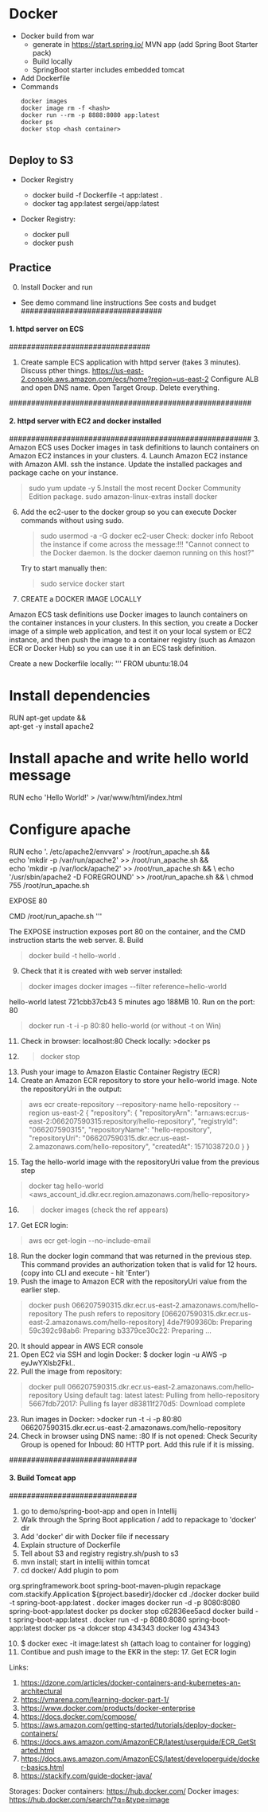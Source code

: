 # Docker

* Docker build from war
  * generate in https://start.spring.io/ MVN app (add Spring Boot Starter pack)
  * Build locally
  * SpringBoot starter includes embedded tomcat
* Add Dockerfile
* Commands
  ```
  docker images
  docker image rm -f <hash>
  docker run --rm -p 8888:8080 app:latest
  docker ps
  docker stop <hash container>
    
  ```
  
## Deploy to S3 
* Docker Registry

  * docker build -f Dockerfile -t app:latest .
  * docker tag app:latest sergei/app:latest
* Docker Registry:
  * docker pull 
  * docker push

## Practice

0. Install Docker and run
 - See demo command line instructions
 See costs and budget 
################################
#### 1. httpd server on ECS ####
################################
1. Create sample ECS application with httpd server (takes 3 minutes). Discuss pther things.
   https://us-east-2.console.aws.amazon.com/ecs/home?region=us-east-2
   Configure ALB and open DNS name. Open Target Group. Delete everything.

#######################################################
#### 2. httpd server with EC2 and docker installed ####
#######################################################
3. Amazon ECS uses Docker images in task definitions to launch containers on Amazon EC2 instances in your clusters.
4. Launch Amazon EC2 instance with Amazon AMI. ssh the instance.
   Update the installed packages and package cache on your instance.
   >sudo yum update -y
5.Install the most recent Docker Community Edition package.
   > sudo amazon-linux-extras install docker
6. Add the ec2-user to the docker group so you can execute Docker commands without using sudo.
   >sudo usermod -a -G docker ec2-user
   Check:
   >docker info
   Reboot the instance if come across the message:!!!
   "Cannot connect to the Docker daemon. Is the docker daemon running on this host?"
   
   Try to start manually then:
   >sudo service docker start
7. CREATE a DOCKER IMAGE LOCALLY

Amazon ECS task definitions use Docker images to launch containers on the container instances in your clusters. In this section, you create a Docker image of a simple web application, and test it on your local system or EC2 instance, and then push the image to a container registry (such as Amazon ECR or Docker Hub) so you can use it in an ECS task definition.

Create a new Dockerfile locally:
'''
FROM ubuntu:18.04

# Install dependencies
RUN apt-get update && \
 apt-get -y install apache2

# Install apache and write hello world message
RUN echo 'Hello World!' > /var/www/html/index.html

# Configure apache
RUN echo '. /etc/apache2/envvars' > /root/run_apache.sh && \
 echo 'mkdir -p /var/run/apache2' >> /root/run_apache.sh && \
 echo 'mkdir -p /var/lock/apache2' >> /root/run_apache.sh && \ 
 echo '/usr/sbin/apache2 -D FOREGROUND' >> /root/run_apache.sh && \ 
 chmod 755 /root/run_apache.sh

EXPOSE 80

CMD /root/run_apache.sh
'''

The EXPOSE instruction exposes port 80 on the container, and the CMD instruction starts the web server.
8. Build
>docker build -t hello-world .
9. Check that it is created with web server installed:
>docker images 
>docker images --filter reference=hello-world

hello-world                              latest              721cbb37cb43        5 minutes ago       188MB
10. Run on the port: 80
>docker run -t -i -p 80:80 hello-world  (or without -t on Win)
11. Check in browser: localhost:80
    Check locally: >docker ps
12. >docker stop <container id>
13. Push your image to Amazon Elastic Container Registry (ECR)
14. Create an Amazon ECR repository to store your hello-world image. Note the repositoryUri in the output:
>aws ecr create-repository --repository-name hello-repository --region us-east-2
{
    "repository": {
        "repositoryArn": "arn:aws:ecr:us-east-2:066207590315:repository/hello-repository",
        "registryId": "066207590315",
        "repositoryName": "hello-repository",
        "repositoryUri": "066207590315.dkr.ecr.us-east-2.amazonaws.com/hello-repository",
        "createdAt": 1571038720.0
    }
}
15. Tag the hello-world image with the repositoryUri value from the previous step
  >docker tag hello-world <aws_account_id.dkr.ecr.region.amazonaws.com/hello-repository>
16. >docker images (check the ref appears)
17. Get ECR login:
  >aws ecr get-login --no-include-email
18. Run the docker login command that was returned in the previous step. This command provides an authorization token that is valid for 12 hours. (copy into CLI and execute - hit 'Enter')
19. Push the image to Amazon ECR with the repositoryUri value from the earlier step.
   >docker push 066207590315.dkr.ecr.us-east-2.amazonaws.com/hello-repository
      The push refers to repository [066207590315.dkr.ecr.us-east-2.amazonaws.com/hello-repository]
4de7f909360b: Preparing
59c392c98ab6: Preparing
b3379ce30c22: Preparing
...

20. It should appear in AWS ECR console
21. Open EC2 via SSH and login Docker:
  $ docker login -u AWS -p eyJwYXlsb2FkI..
22. Pull the image from repository:
  > docker pull 066207590315.dkr.ecr.us-east-2.amazonaws.com/hello-repository
  Using default tag: latest
latest: Pulling from hello-repository
5667fdb72017: Pulling fs layer
d83811f270d5: Download complete

23. Run images in Docker: >docker run -t -i -p 80:80 066207590315.dkr.ecr.us-east-2.amazonaws.com/hello-repository
24. Check in browser using DNS name: <DNS>:80
If is not opened: Check Security Group is opened for Inboud: 80 HTTP port. Add this rule if it is missing.

#############################
#### 3. Build Tomcat app ####
#############################

1. go to demo/spring-boot-app and open in Intellij
2. Walk through the Spring Boot application / add <plugin> to repackage to 'docker' dir
3. Add 'docker' dir with Docker file if necessary
4. Explain structure of Dockerfile
5. Tell about S3 and registry registry.sh/push to s3
8. mvn install; start in intellij within tomcat
9.  cd docker/
Add plugin to pom
<plugin>
  <groupId>org.springframework.boot</groupId>
        <artifactId>spring-boot-maven-plugin</artifactId>
        <executions>
            <execution>
                <goals>
                    <goal>repackage</goal>
                </goals>
                <configuration>
                    <mainClass>com.stackify.Application</mainClass>
                    <outputDirectory>${project.basedir}/docker</outputDirectory>
                </configuration>
            </execution>
        </executions>
</plugin>
  cd ./docker
  docker build -t spring-boot-app:latest .
  docker images
  docker run -d  -p 8080:8080 spring-boot-app:latest
  docker ps
  docker stop c62836ee5acd
  docker build -t spring-boot-app:latest .
  docker run -d  -p 8080:8080 spring-boot-app:latest
  docker ps -a
  dokcer stop 434343
  docker log 434343
  
10. $ docker exec -it image:latest sh (attach loag to container for logging)
11. Contibue and push image to the EKR in the step: 17. Get ECR login


Links: 

1. https://dzone.com/articles/docker-containers-and-kubernetes-an-architectural
3. https://vmarena.com/learning-docker-part-1/
4. https://www.docker.com/products/docker-enterprise
5. https://docs.docker.com/compose/
6. https://aws.amazon.com/getting-started/tutorials/deploy-docker-containers/
7. https://docs.aws.amazon.com/AmazonECR/latest/userguide/ECR_GetStarted.html
8. https://docs.aws.amazon.com/AmazonECS/latest/developerguide/docker-basics.html
9. https://stackify.com/guide-docker-java/


Storages:
Docker containers: https://hub.docker.com/
Docker images: https://hub.docker.com/search/?q=&type=image